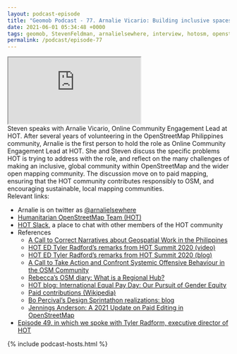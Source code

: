 ```yaml
--- 
layout: podcast-episode
title: "Geomob Podcast - 77. Arnalie Vicario: Building inclusive spaces in OSM"
date: 2021-06-01 05:34:48 +0000
tags: geomob, StevenFeldman, arnalielsewhere, interview, hotosm, openstreetmap, diversity, community
permalink: /podcast/episode-77
---
```


<iframe class="castos-iframe-player" src="https://5e2e9055a029d5-78101471.castos.com/player/463203"></iframe>

<div class="pt20">
Steven speaks with Arnalie Vicario, Online Community Engagement Lead at HOT.
After several years of volunteering in the OpenStreetMap Philippines community,
Arnalie is the first person to hold the role as Online Community Engagement Lead
at HOT. She and Steven discuss the specific problems HOT is trying to
address with the role, and reflect on the many challenges of making an
inclusive, global community within OpenStreetMap and the wider open mapping
community. The discussion move on to paid mapping, ensuring that the
HOT community contributes responsibly to OSM, and encouraging sustainable,
local mapping communities. 
</div>

<div class="pt20">
  Relevant links:
  <ul>
    <li class="pt10">Arnalie is on twitter as <a href="https://twitter.com/arnalielsewhere">@arnalielsewhere</a></li>
    <li class="pt10"><a href="https://www.hotosm.org">Humanitarian OpenStreetMap Team (HOT)</a></li>
    <li class="pt10"><a href="https://slack.hotosm.org/">HOT Slack</a>, a place to chat with other members of the HOT community</li>
    <li class="pt10">References
    <ul class="pt10">
      <li><a href="https://wiki.openstreetmap.org/w/images/a/aa/A_Call_to_Correct_Narratives_about_Geospatial_Work.pdf">A Call to Correct Narratives about Geospatial Work in the Philippines</a></li>
      <li class="pt10"><a href="https://www.youtube.com/watch?v=82I86a-JZTI">HOT ED Tyler Radford’s remarks from HOT Summit 2020 (video)</a></li>
      <li class="pt10"><a href="https://www.hotosm.org/updates/reflecting-on-hot-and-the-humanitarian-mapping-community-hot-executive-director-tyler-radfords-closing-remarks-from-the-2020-humanitarian-openstreetmap-summit/">HOT ED Tyler Radford’s remarks from HOT Summit 2020 (blog)</a></li>
      <li class="pt10"><a href="https://wiki.openstreetmap.org/wiki/File:A_Call_to_Take_Action_and_Confront_Systemic_Offensive_Behaviour_in_the_OSM_Community.pdf">A Call to Take Action and Confront Systemic Offensive Behaviour in the OSM Community</a></li>
      <li class="pt10"><a href="https://www.openstreetmap.org/user/RebeccaF/diary/395774">Rebecca’s OSM diary: What is a Regional Hub?</a></li>
      <li class="pt10"><a href="https://www.hotosm.org/updates/international-equal-pay-day/">HOT blog: International Equal Pay Day: Our Pursuit of Gender Equity</a></li>
      <li class="pt10"><a href="https://www.wired.co.uk/article/wikipedia-inequality-pay-editors">Paid contributions (Wikipedia)</a></li>
      <li class="pt10"><a href="https://www.hotosm.org/tech-blog/design-sprintathon/">Bo Percival’s Design Sprintathon realizations: blog</a></li>
      <li class="pt10"><a href="https://www.openstreetmap.org/user/Jennings%20Anderson/diary/396271">Jennings Anderson: A 2021 Update on Paid Editing in OpenStreetMap</a></li>    
    </ul>
    </li>
    <li class="pt10"><a href="https://thegeomob.com/podcast/episode-49">Episode 49, in which we spoke with Tyler Radform, executive director of HOT</a></li>    
  </ul>  
</div>

{% include podcast-hosts.html %}












